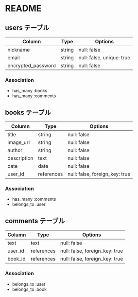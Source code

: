 # README

## users テーブル

| Column             | Type   | Options                   |
|--------------------|--------|---------------------------|
| nickname           | string | null: false               |
| email              | string | null: false, unique: true |
| encrypted_password | string | null: false               |

### Association
- has_many :books
- has_many :comments


## books テーブル

| Column      | Type       | Options                        |
|-------------|------------|--------------------------------|
| title       | string     | null: false                    |
| image_url   | string     | null: false                    |
| author      | string     | null: false                    |
| description | text       | null: false                    |
| date        | date       | null: false                    |
| user_id     | references | null: false, foreign_key: true |

### Association
- has_many :comments
- belongs_to :user


## comments テーブル

| Column  | Type       | Options                        |
|---------|------------|--------------------------------|
| text    | text       | null: false                    |
| user_id | references | null: false, foreign_key: true |
| book_id | references | null: false, foreign_key: true |

### Association
- belongs_to :user
- belongs_to :book